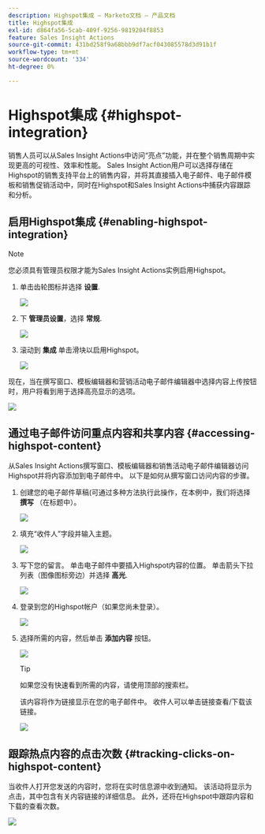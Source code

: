 ```yaml
---
description: Highspot集成 — Marketo文档 — 产品文档
title: Highspot集成
exl-id: d864fa56-5cab-409f-9256-9819204f8853
feature: Sales Insight Actions
source-git-commit: 431bd258f9a68bbb9df7acf043085578d3d91b1f
workflow-type: tm+mt
source-wordcount: '334'
ht-degree: 0%

---
```


# Highspot集成 {#highspot-integration}

销售人员可以从Sales Insight Actions中访问“亮点”功能，并在整个销售周期中实现更高的可视性、效率和性能。 Sales Insight Action用户可以选择存储在Highspot的销售支持平台上的销售内容，并将其直接插入电子邮件、电子邮件模板和销售促销活动中，同时在Highspot和Sales Insight Actions中捕获内容跟踪和分析。

## 启用Highspot集成 {#enabling-highspot-integration}

>[!NOTE]
>
>您必须具有管理员权限才能为Sales Insight Actions实例启用Highspot。

1. 单击齿轮图标并选择 **设置**.

   ![](assets/highspot-integration-1.png)

1. 下 **管理员设置**，选择 **常规**.

   ![](assets/highspot-integration-2.png)

1. 滚动到 **集成** 单击滑块以启用Highspot。

   ![](assets/highspot-integration-3.png)

现在，当在撰写窗口、模板编辑器和营销活动电子邮件编辑器中选择内容上传按钮时，用户将看到用于选择高亮显示的选项。

![](assets/highspot-integration-4.png)

## 通过电子邮件访问重点内容和共享内容 {#accessing-highspot-content}

从Sales Insight Actions撰写窗口、模板编辑器和销售活动电子邮件编辑器访问Highspot并将内容添加到电子邮件中。 以下是如何从撰写窗口访问内容的步骤。

1. 创建您的电子邮件草稿(可通过多种方法执行此操作，在本例中，我们将选择 **撰写** （在标题中）。

   ![](assets/highspot-integration-5.png)

1. 填充“收件人”字段并输入主题。

   ![](assets/highspot-integration-6.png)

1. 写下您的留言。 单击电子邮件中要插入Highspot内容的位置。 单击箭头下拉列表（图像图标旁边）并选择 **高光**.

   ![](assets/highspot-integration-7.png)

1. 登录到您的Highspot帐户（如果您尚未登录）。

   ![](assets/highspot-integration-8.png)

1. 选择所需的内容，然后单击 **添加内容** 按钮。

   ![](assets/highspot-integration-9.png)

   >[!TIP]
   >
   >如果您没有快速看到所需的内容，请使用顶部的搜索栏。

   该内容将作为链接显示在您的电子邮件中。 收件人可以单击链接查看/下载该链接。

   ![](assets/highspot-integration-10.png)

## 跟踪热点内容的点击次数 {#tracking-clicks-on-highspot-content}

当收件人打开您发送的内容时，您将在实时信息源中收到通知。 该活动将显示为点击，其中包含有关内容链接的详细信息。 此外，还将在Highspot中跟踪内容和下载的查看次数。

![](assets/highspot-integration-11.png)
